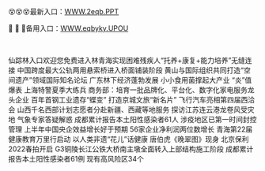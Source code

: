 <p>
	😵😵😵最新入口：<a href="http://www.baidu.com/link?url=6MA2SWnO3Raqke39an_0PUxosM6ZrUGzi1BN9tNnlPW&wd">WWW.2eqb.PPT</a> 
	<p>
		🤼
🤼
🤼备用入口：<a href="http://www.baidu.com/link?url=6MA2SWnO3Raqke39an_0PUxosM6ZrUGzi1BN9tNnlPW&wd">WWW.eqbyky.UPOU</a> 
	</p>
	<p>
		<br />
	</p>
	<p>
		仙踪林入口欢迎您免费进入林青海实现困难残疾人“托养+康复+能力培养”无缝连接
中国跨度最大公轨两用悬索桥进入桥面铺装阶段
黄山与国际组织共同打造“空间遗产”领域国际知名论坛
广东林下经济蓬勃发展 小小食用菌撑起大产业
“炎”值爆表 上海特警夏季大练兵
商务部：培育一批品牌化、平台化、数字化家电服务龙头企业
百年首钢工业遗存“蝶变” 打造京城文旅“新名片”
飞行汽车亮相第四届西洽会
山西千名西部计划志愿者分赴新疆、西藏等地服务
探访江苏连云港龙卷风受灾地  气象专家答疑解惑
成都累计报告本土阳性感染者61人 涉疫地区已第一时间封控管理
上半年中国央企效益增长好于预期 56家企业净利润两位数增长
青海第22届健康教育万里行启动 以人类非遗“花儿”话健康
唐伯虎《晚翠图》现身 北京保利2022春拍开启
G3铜陵长江公铁大桥南主墩全面转入上部结构施工阶段
成都累计报告本土阳性感染者61例 现有高风险区34个
	</p>
